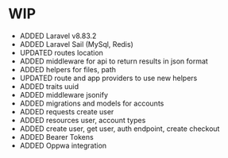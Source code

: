 # WIP
- ADDED Laravel v8.83.2
- ADDED Laravel Sail (MySql, Redis)
- UPDATED routes location
- ADDED middleware for api to return results in json format
- ADDED helpers for files, path
- UPDATED route and app providers to use new helpers
- ADDED traits uuid
- ADDED middleware jsonify
- ADDED migrations and models for accounts
- ADDED requests create user
- ADDED resources user, account types
- ADDED create user, get user, auth endpoint, create checkout
- ADDED Bearer Tokens
- ADDED Oppwa integration
